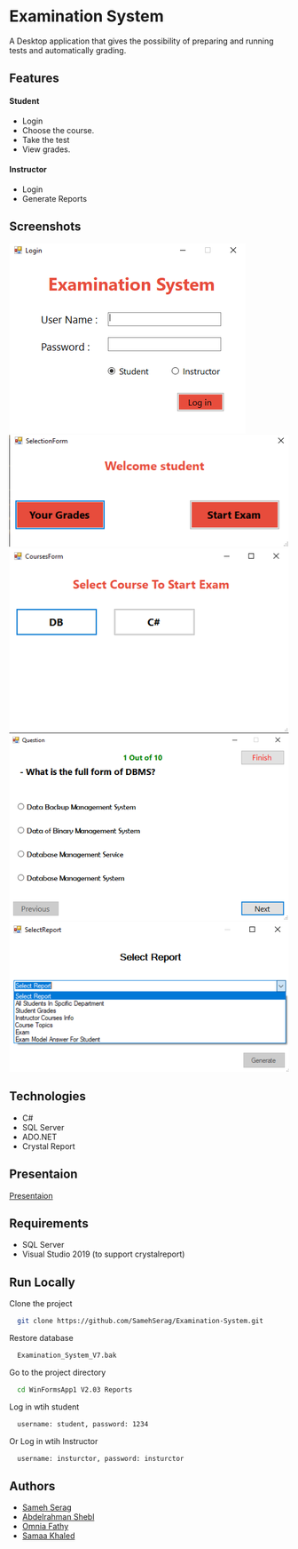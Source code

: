 
# Examination System

A Desktop application that gives the possibility of preparing and running tests and automatically grading.



## Features
#### Student
- Login                   
- Choose the course.
- Take the test      
- View grades.

#### Instructor
- Login                   
- Generate Reports


## Screenshots

![App Screenshot](/Images/login.PNG?raw=true "Log In")
![App Screenshot](/Images/choose.PNG?raw=true "Choose")
![App Screenshot](/Images/selectExam.PNG?raw=true "Select Exam")
![App Screenshot](/Images/exam.PNG?raw=true "Exam Random 10 Quastions")
![App Screenshot](/Images/report.PNG?raw=true "Reports to be Generate by Instructor")


## Technologies
- C#
- SQL Server
- ADO.NET
- Crystal Report


## Presentaion

[Presentaion](https://prezi.com/view/APXmotcSkwVCZNfdszDU/)


## Requirements
- SQL Server
- Visual Studio 2019 (to support crystalreport)
## Run Locally

Clone the project

```bash
  git clone https://github.com/SamehSerag/Examination-System.git
```

Restore database

```bash
  Examination_System_V7.bak
```

Go to the project directory

```bash
  cd WinFormsApp1 V2.03 Reports
```

Log in wtih student

```bash
  username: student, password: 1234
```
Or Log in wtih Instructor

```bash
  username: insturctor, password: insturctor
```


## Authors

- [Sameh Serag](https://github.com/SamehSerage)
- [Abdelrahman Shebl](https://github.com/AbdelrahmanShebl1)
- [Omnia Fathy](https://github.com/omnia-fathy)
- [Samaa Khaled](https://github.com/SamaaKH99)

